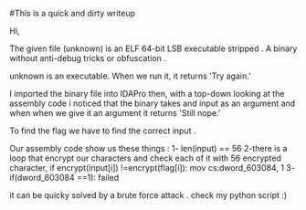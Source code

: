 #This is a quick and dirty writeup 

Hi,

The given file (unknown) is an ELF 64-bit LSB executable stripped .
A binary without anti-debug tricks or obfuscation .

unknown is an executable. When we run it, it returns 'Try again.'

I imported the binary file into IDAPro 
then, with a top-down looking at the assembly code i noticed that the binary takes and input as an argument and when when we give it
an argument it returns 'Still nope.'

To find the flag we have to find the correct input .

Our assembly code show us these things :
1- len(input) == 56
2-there is a loop that encrypt our characters and  check each of it with 56 encrypted character, if encrypt(input[i]) !=encrypt(flag[i]): mov     cs:dword_603084, 1
3- if(dword_603084 ==1): failed

it can be quicky solved by a brute force attack . check my python script :)





